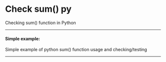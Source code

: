 # Check sum() py
Checking sum() function in Python

---

#### Simple example:
Simple example of python sum() function usage and checking/testing

---
